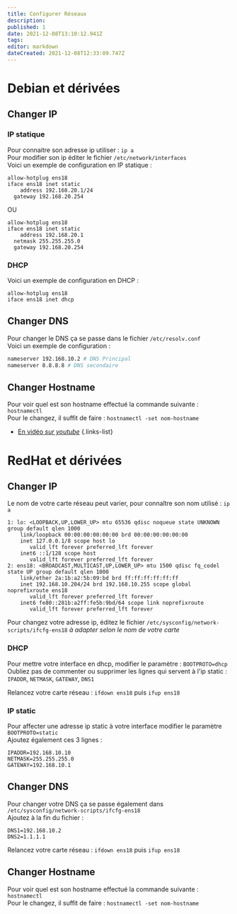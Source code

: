 ```yaml
---
title: Configurer Réseaux
description: 
published: 1
date: 2021-12-08T13:10:12.941Z
tags: 
editor: markdown
dateCreated: 2021-12-08T12:33:09.747Z
---
```


# Debian et dérivées

## Changer IP

### IP statique

Pour connaitre son adresse ip utiliser : `ip a`  
Pour modifier son ip éditer le fichier `/etc/network/interfaces`  
Voici un exemple de configuration en IP statique :

```
allow-hotplug ens18
iface ens18 inet static
    address 192.168.20.1/24
  gateway 192.168.20.254
```

OU

```
allow-hotplug ens18
iface ens18 inet static
    address 192.168.20.1
  netmask 255.255.255.0
  gateway 192.168.20.254
```

### DHCP

Voici un exemple de configuration en DHCP :

```
allow-hotplug ens18
iface ens18 inet dhcp
```

## Changer DNS

Pour changer le DNS ça se passe dans le fichier `/etc/resolv.conf`  
Voici un exemple de configuration :

```bash
nameserver 192.168.10.2 # DNS Principal
nameserver 8.8.8.8 # DNS secondaire
```

## Changer Hostname

Pour voir quel est son hostname effectué la commande suivante : `hostnamectl`  
Pour le changez, il suffit de faire : `hostnamectl -set nom-hostname`

- [En vidéo *sur youtube*](https://www.youtube.com/watch?v=dXqDPO0knJk)
{.links-list}


# RedHat et dérivées

## Changer IP

Le nom de votre carte réseau peut varier, pour connaître son nom utilisé : `ip a`

```
1: lo: <LOOPBACK,UP,LOWER_UP> mtu 65536 qdisc noqueue state UNKNOWN group default qlen 1000
    link/loopback 00:00:00:00:00:00 brd 00:00:00:00:00:00
    inet 127.0.0.1/8 scope host lo
       valid_lft forever preferred_lft forever
    inet6 ::1/128 scope host
       valid_lft forever preferred_lft forever
2: ens18: <BROADCAST,MULTICAST,UP,LOWER_UP> mtu 1500 qdisc fq_codel state UP group default qlen 1000
    link/ether 2a:1b:a2:5b:09:bd brd ff:ff:ff:ff:ff:ff
    inet 192.168.10.204/24 brd 192.168.10.255 scope global noprefixroute ens18
       valid_lft forever preferred_lft forever
    inet6 fe80::281b:a2ff:fe5b:9bd/64 scope link noprefixroute
       valid_lft forever preferred_lft forever
```

Pour changez votre adresse ip, éditez le fichier `/etc/sysconfig/network-scripts/ifcfg-ens18` *à adapter selon le nom de votre carte*

### DHCP

Pour mettre votre interface en dhcp, modifier le paramètre : `BOOTPROTO=dhcp`  
Oubliez pas de commenter ou supprimer les lignes qui servent à l'ip static : `IPADDR`, `NETMASK`, `GATEWAY`, `DNS1`

Relancez votre carte réseau : `ifdown ens18` puis `ifup ens18`

### IP static

Pour affecter une adresse ip static à votre interface modifier le paramètre `BOOTPROTO=static`  
Ajoutez également ces 3 lignes :

```
IPADDR=192.168.10.10
NETMASK=255.255.255.0
GATEWAY=192.168.10.1
```

## Changer DNS

Pour changer votre DNS ça se passe également dans `/etc/sysconfig/network-scripts/ifcfg-ens18`  
Ajoutez à la fin du fichier :

```
DNS1=192.168.10.2
DNS2=1.1.1.1
```

Relancez votre carte réseau : `ifdown ens18` puis `ifup ens18`

## Changer Hostname

Pour voir quel est son hostname effectué la commande suivante : `hostnamectl`  
Pour le changez, il suffit de faire : `hostnamectl -set nom-hostname`